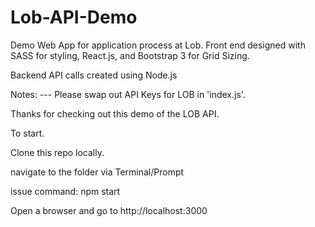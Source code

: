 # Lob-API-Demo
Demo Web App for application process at Lob. 
Front end designed with SASS for styling, React.js, and Bootstrap 3 for Grid Sizing.  

Backend API calls created using Node.js

Notes: 
--- Please swap out API Keys for LOB in 'index.js'.


Thanks for checking out this demo of the LOB API. 

To start. 

Clone this repo locally. 

navigate to the folder via Terminal/Prompt

issue command: npm start 

Open a browser and go to http://localhost:3000



